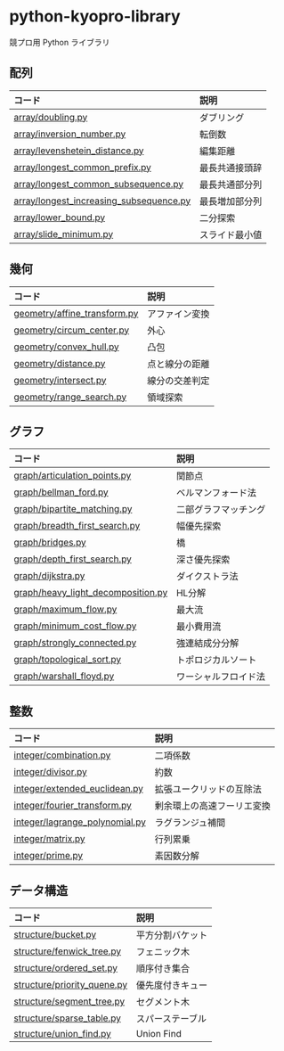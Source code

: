 # python-kyopro-library

競プロ用 Python ライブラリ

## 配列

| コード                       | 説明   |
| :--------------------------- | :----- |
| [array/doubling.py](array/doubling.py)   | ダブリング |
| [array/inversion_number.py](array/inversion_number.py)   | 転倒数 |
| [array/levenshetein_distance.py](array/levenshetein_distance.py)   | 編集距離 |
| [array/longest_common_prefix.py](array/longest_common_prefix.py)   | 最長共通接頭辞 |
| [array/longest_common_subsequence.py](array/longest_common_subsequence.py)   | 最長共通部分列 |
| [array/longest_increasing_subsequence.py](array/longest_increasing_subsequence.py)   | 最長増加部分列 |
| [array/lower_bound.py](array/lower_bound.py)   | 二分探索 |
| [array/slide_minimum.py](array/slide_minimum.py)   | スライド最小値 |

## 幾何

| コード                       | 説明         |
| :--------------------------- | :----------- |
| [geometry/affine_transform.py](geometry/affine_transform.py) | アファイン変換   |
| [geometry/circum_center.py](geometry/circum_center.py) | 外心   |
| [geometry/convex_hull.py](geometry/convex_hull.py) | 凸包   |
| [geometry/distance.py](geometry/distance.py) | 点と線分の距離 |
| [geometry/intersect.py](geometry/intersect.py) | 線分の交差判定 |
| [geometry/range_search.py](geometry/range_search.py) | 領域探索 |

## グラフ

| コード                       | 説明         |
| :--------------------------- | :----------- |
| [graph/articulation_points.py](graph/articulation_points.py) | 関節点  |
| [graph/bellman_ford.py](graph/bellman_ford.py) | ベルマンフォード法  |
| [graph/bipartite_matching.py](graph/bipartite_matching.py) | 二部グラフマッチング  |
| [graph/breadth_first_search.py](graph/breadth_first_search.py) | 幅優先探索   |
| [graph/bridges.py](graph/bridges.py) | 橋  |
| [graph/depth_first_search.py](graph/depth_first_search.py) | 深さ優先探索 |
| [graph/dijkstra.py](graph/dijkstra.py) | ダイクストラ法  |
| [graph/heavy_light_decomposition.py](graph/heavy_light_decomposition.py) | HL分解 |
| [graph/maximum_flow.py](graph/maximum_flow.py) | 最大流 |
| [graph/minimum_cost_flow.py](graph/minimum_cost_flow.py) | 最小費用流 |
| [graph/strongly_connected.py](graph/strongly_connected.py) | 強連結成分分解 |
| [graph/topological_sort.py](graph/topological_sort.py) | トポロジカルソート |
| [graph/warshall_floyd.py](graph/warshall_floyd.py) | ワーシャルフロイド法 |

## 整数

| コード                                       | 説明                     |
| :------------------------------------------ | :---------------------- |
| [integer/combination.py](integer/combination.py)| 二項係数 |
| [integer/divisor.py](integer/divisor.py)| 約数 |
| [integer/extended_euclidean.py](integer/extended_euclidean.py)| 拡張ユークリッドの互除法 |
| [integer/fourier_transform.py](integer/fourier_transform.py) | 剰余環上の高速フーリエ変換 |
| [integer/lagrange_polynomial.py](integer/lagrange_polynomial.py) | ラグランジュ補間 |
| [integer/matrix.py](integer/matrix.py) | 行列累乗 |
| [integer/prime.py](integer/prime.py) | 素因数分解 |

## データ構造

| コード                                             | 説明         |
| :------------------------------------------------- | :----------- |
| [structure/bucket.py](structure/bucket.py) | 平方分割バケット |
| [structure/fenwick_tree.py](structure/fenwick_tree.py)       | フェニック木 |
| [structure/ordered_set.py](structure/ordered_set.py)       | 順序付き集合 |
| [structure/priority_quene.py](structure/priority_quene.py)       | 優先度付きキュー |
| [structure/segment_tree.py](structure/segment_tree.py)       | セグメント木 |
| [structure/sparse_table.py](structure/sparse_table.py)       | スパーステーブル |
| [structure/union_find.py](structure/union_find.py) | Union Find   |
